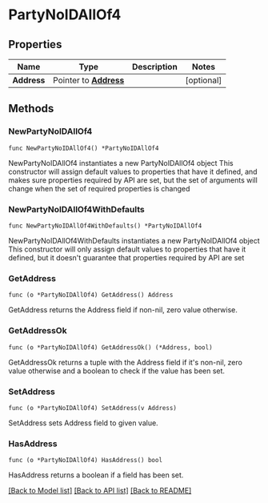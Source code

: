 # PartyNoIDAllOf4

## Properties

Name | Type | Description | Notes
------------ | ------------- | ------------- | -------------
**Address** | Pointer to [**Address**](address.md) |  | [optional] 

## Methods

### NewPartyNoIDAllOf4

`func NewPartyNoIDAllOf4() *PartyNoIDAllOf4`

NewPartyNoIDAllOf4 instantiates a new PartyNoIDAllOf4 object
This constructor will assign default values to properties that have it defined,
and makes sure properties required by API are set, but the set of arguments
will change when the set of required properties is changed

### NewPartyNoIDAllOf4WithDefaults

`func NewPartyNoIDAllOf4WithDefaults() *PartyNoIDAllOf4`

NewPartyNoIDAllOf4WithDefaults instantiates a new PartyNoIDAllOf4 object
This constructor will only assign default values to properties that have it defined,
but it doesn't guarantee that properties required by API are set

### GetAddress

`func (o *PartyNoIDAllOf4) GetAddress() Address`

GetAddress returns the Address field if non-nil, zero value otherwise.

### GetAddressOk

`func (o *PartyNoIDAllOf4) GetAddressOk() (*Address, bool)`

GetAddressOk returns a tuple with the Address field if it's non-nil, zero value otherwise
and a boolean to check if the value has been set.

### SetAddress

`func (o *PartyNoIDAllOf4) SetAddress(v Address)`

SetAddress sets Address field to given value.

### HasAddress

`func (o *PartyNoIDAllOf4) HasAddress() bool`

HasAddress returns a boolean if a field has been set.


[[Back to Model list]](../README.md#documentation-for-models) [[Back to API list]](../README.md#documentation-for-api-endpoints) [[Back to README]](../README.md)


